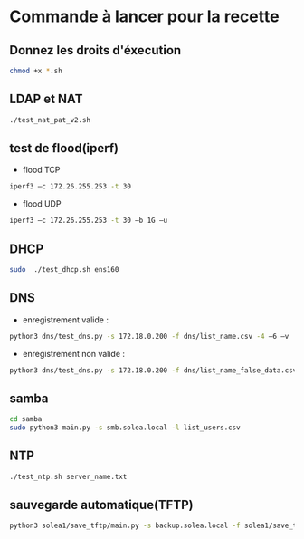 # Commande à lancer pour la recette

## Donnez les droits d'éxecution

```bash
chmod +x *.sh
```

## LDAP et NAT

```bash
./test_nat_pat_v2.sh
```

## test de flood(iperf)

- flood TCP

```bash
iperf3 –c 172.26.255.253 -t 30
```

- flood UDP

 ```bash
iperf3 –c 172.26.255.253 -t 30 –b 1G –u
``` 

## DHCP

```bash
sudo  ./test_dhcp.sh ens160
```

## DNS

- enregistrement valide :
```bash
python3 dns/test_dns.py -s 172.18.0.200 -f dns/list_name.csv -4 –6 –v
```

- enregistrement non valide :
```bash
python3 dns/test_dns.py -s 172.18.0.200 -f dns/list_name_false_data.csv -4 –6 –v
```

## samba

```bash
cd samba
sudo python3 main.py -s smb.solea.local -l list_users.csv
```

## NTP

```bash
./test_ntp.sh server_name.txt 
```

## sauvegarde automatique(TFTP)

```bash
python3 solea1/save_tftp/main.py -s backup.solea.local -f solea1/save_tftp/config_dhcp.json
```
